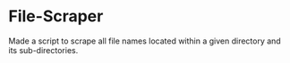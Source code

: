 # File-Scraper
Made a script to scrape all file names located within a given directory and its sub-directories.
